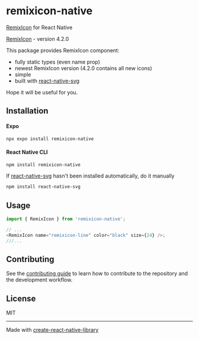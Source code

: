 # remixicon-native

[RemixIcon](https://remixicon.com/) for React Native

[RemixIcon](https://remixicon.com/) - version 4.2.0

This package provides RemixIcon component:

- fully static types (even name prop)
- newest RemixIcon version (4.2.0 contains all new icons)
- simple
- built with [react-native-svg](https://github.com/software-mansion/react-native-svg)

Hope it will be useful for you.

## Installation

#### Expo
```sh
npx expo install remixicon-native
```

#### React Native CLI
```sh
npm install remixicon-native
```

If [react-native-svg](https://github.com/software-mansion/react-native-svg) hasn't been installed automatically, do it manually
```sh
npm install react-native-svg
```

## Usage

```js
import { RemixIcon } from 'remixicon-native';

// ...
<RemixIcon name="remixicon-line" color="black" size={24} />;
///...
```

## Contributing

See the [contributing guide](CONTRIBUTING.md) to learn how to contribute to the repository and the development workflow.

## License

MIT

---

Made with [create-react-native-library](https://github.com/callstack/react-native-builder-bob)
